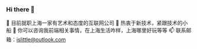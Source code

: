 ### Hi there 👋

<!--
**islittle/islittle** is a ✨ _special_ ✨ repository because its `README.md` (this file) appears on your GitHub profile.

Here are some ideas to get you started:

- 🔭 I’m currently working on ...
- 🌱 I’m currently learning ...
- 👯 I’m looking to collaborate on ...
- 🤔 I’m looking for help with ...
- 💬 Ask me about ...
- 📫 How to reach me: ...
- 😄 Pronouns: ...
- ⚡ Fun fact: ...
-->
 🔭 目前就职上海一家有艺术和态度的互联网公司
 🌱 热衷于新技术，紧跟技术的小船
 💬 你可以咨询我前端相关事情，在上海生活咋样，上海哪里好玩等等
 📫 联系邮箱：islittle@outlook.com 
